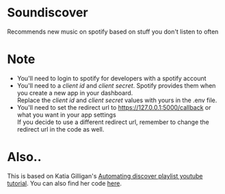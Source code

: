 # Soundiscover
 Recommends new music on spotify based on stuff you don't listen to often

 # Note
 * You'll need to login to spotify for developers with a spotify account
 * You'll need to a _client id_ and _client secret_. Spotify provides them when you create a new app in your dashboard.<br>Replace the _client id_ and _client secret_ values with yours in the .env file.
 * You'll need to set the redirect url to <https://127.0.0.1:5000/callback> or what you want in your app settings<br>If you decide to use a different redirect url, remember to change the redirect url in the code as well.

 # Also..
 This is based on Katia Gilligan's [Automating discover playlist youtube tutorial](https://youtu.be/mBycigbJQzA?si=UnC8we-osnfkGCeW). You can also find her code [here](https://github.com/katiagilligan888/Spotify-Discover-Weekly).